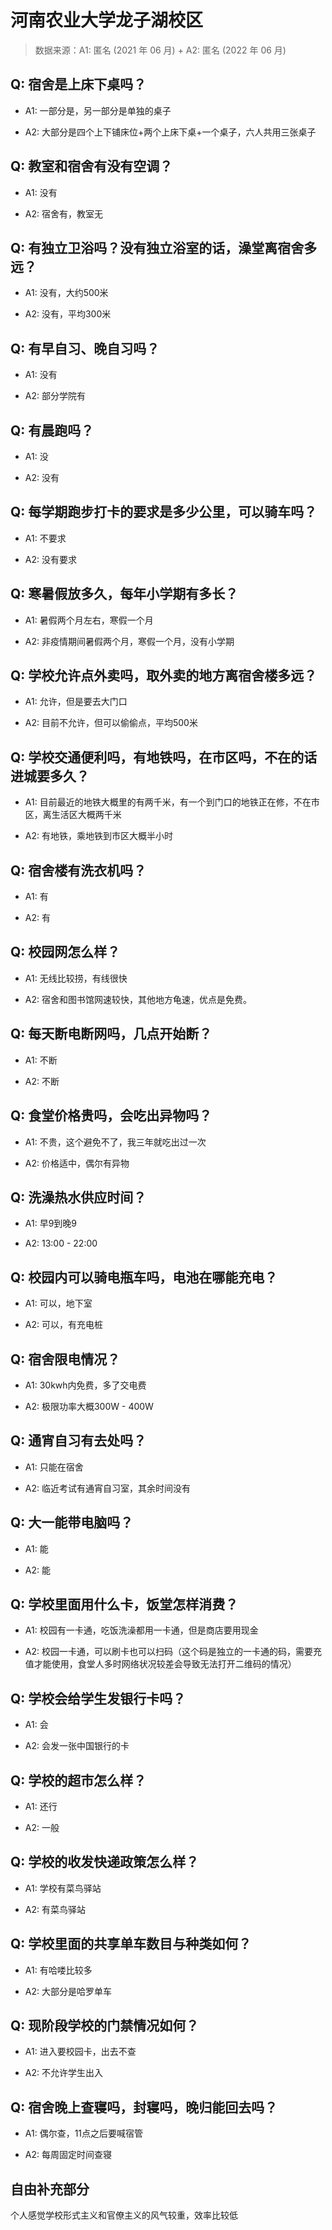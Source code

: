 # 河南农业大学龙子湖校区

> 数据来源：A1: 匿名 (2021 年 06 月) + A2: 匿名 (2022 年 06 月)

## Q: 宿舍是上床下桌吗？

- A1: 一部分是，另一部分是单独的桌子

- A2: 大部分是四个上下铺床位+两个上床下桌+一个桌子，六人共用三张桌子

## Q: 教室和宿舍有没有空调？

- A1: 没有

- A2: 宿舍有，教室无

## Q: 有独立卫浴吗？没有独立浴室的话，澡堂离宿舍多远？

- A1: 没有，大约500米

- A2: 没有，平均300米

## Q: 有早自习、晚自习吗？

- A1: 没有

- A2: 部分学院有

## Q: 有晨跑吗？

- A1: 没

- A2: 没有

## Q: 每学期跑步打卡的要求是多少公里，可以骑车吗？

- A1: 不要求

- A2: 没有要求

## Q: 寒暑假放多久，每年小学期有多长？

- A1: 暑假两个月左右，寒假一个月

- A2: 非疫情期间暑假两个月，寒假一个月，没有小学期

## Q: 学校允许点外卖吗，取外卖的地方离宿舍楼多远？

- A1: 允许，但是要去大门口

- A2: 目前不允许，但可以偷偷点，平均500米

## Q: 学校交通便利吗，有地铁吗，在市区吗，不在的话进城要多久？

- A1: 目前最近的地铁大概里的有两千米，有一个到门口的地铁正在修，不在市区，离生活区大概两千米

- A2: 有地铁，乘地铁到市区大概半小时

## Q: 宿舍楼有洗衣机吗？

- A1: 有

- A2: 有

## Q: 校园网怎么样？

- A1: 无线比较捞，有线很快

- A2: 宿舍和图书馆网速较快，其他地方龟速，优点是免费。

## Q: 每天断电断网吗，几点开始断？

- A1: 不断

- A2: 不断

## Q: 食堂价格贵吗，会吃出异物吗？

- A1: 不贵，这个避免不了，我三年就吃出过一次

- A2: 价格适中，偶尔有异物

## Q: 洗澡热水供应时间？

- A1: 早9到晚9

- A2: 13:00 - 22:00

## Q: 校园内可以骑电瓶车吗，电池在哪能充电？

- A1: 可以，地下室

- A2: 可以，有充电桩

## Q: 宿舍限电情况？

- A1: 30kwh内免费，多了交电费

- A2: 极限功率大概300W - 400W

## Q: 通宵自习有去处吗？

- A1: 只能在宿舍

- A2: 临近考试有通宵自习室，其余时间没有

## Q: 大一能带电脑吗？

- A1: 能

- A2: 能

## Q: 学校里面用什么卡，饭堂怎样消费？

- A1: 校园有一卡通，吃饭洗澡都用一卡通，但是商店要用现金

- A2: 校园一卡通，可以刷卡也可以扫码（这个码是独立的一卡通的码，需要充值才能使用，食堂人多时网络状况较差会导致无法打开二维码的情况）

## Q: 学校会给学生发银行卡吗？

- A1: 会

- A2: 会发一张中国银行的卡

## Q: 学校的超市怎么样？

- A1: 还行

- A2: 一般

## Q: 学校的收发快递政策怎么样？

- A1: 学校有菜鸟驿站

- A2: 有菜鸟驿站

## Q: 学校里面的共享单车数目与种类如何？

- A1: 有哈喽比较多

- A2: 大部分是哈罗单车

## Q: 现阶段学校的门禁情况如何？

- A1: 进入要校园卡，出去不查

- A2: 不允许学生出入

## Q: 宿舍晚上查寝吗，封寝吗，晚归能回去吗？

- A1: 偶尔查，11点之后要喊宿管

- A2: 每周固定时间查寝

## 自由补充部分

个人感觉学校形式主义和官僚主义的风气较重，效率比较低